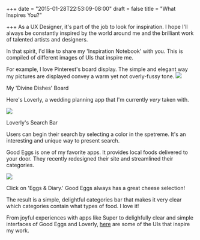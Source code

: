 +++
date = "2015-01-28T22:53:09-08:00"
draft = false
title = "What Inspires You?"

+++
As a UX Designer, it's part of the job to look for inspiration. I hope I'll always be constantly inspired by the world around me and the brilliant work of talented artists and designers. 

In that spirit, I'd like to share my 'Inspiration Notebook' with you. This is compiled of different images of UIs that inspire me.

For example, I love Pinterest's board display. The simple and elegant way my pictures are displayed convey a warm yet not overly-fussy tone. 
<a href="/images/Pinterest.png" data-lightbox="persona" data-title="Pinterest"><img src="/images/Pinterest.png"/></a>
<div class="image-caption">My 'Divine Dishes' Board</div>

Here's Loverly, a wedding planning app that I'm currently *very* taken with. 

<a href="/images/Loverly.png" data-lightbox="persona" data-title="Pinterest"><img src="/images/Loverly.png"/></a>
<div class="image-caption">Loverly's Search Bar</div>

Users can begin their search by selecting a color in the spetreme. It's an interesting and unique way to present search. 

Good Eggs is one of my favorite apps. It provides local foods delivered to your door. They recently redesigned their site and streamlined their categories. 

<a href="/images/GoodEggs.png" data-lightbox="persona" data-title="Pinterest"><img src="/images/GoodEggs.png"/></a>
<div class="image-caption">Click on 'Eggs & Diary.' Good Eggs always has a great cheese selection!</div>

The result is a simple, delightful categories bar that makes it very clear which categories contain what types of food. I love it! 

From joyful experiences with apps like Super to delighfully clear and simple interfaces of Good Eggs and Loverly, <a href="https://www.evernote.com/pub/colleenpaigeb/uiinspirations">here</a> are some of the UIs that inspire my work. 



